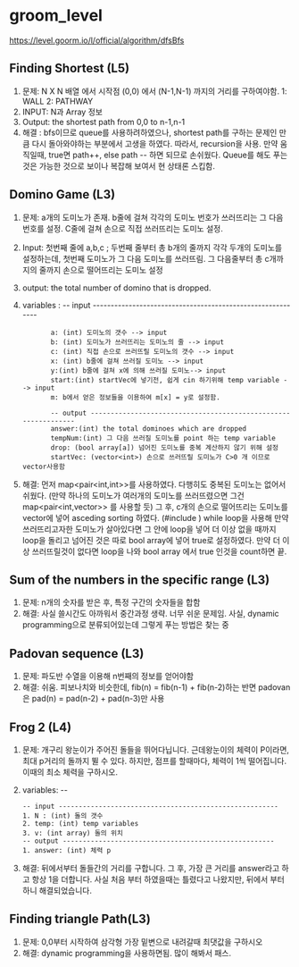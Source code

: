 # groom_level
https://level.goorm.io/l/official/algorithm/dfsBfs


## Finding Shortest (L5)
1. 문제: N X N 배열 에서 시작점 (0,0) 에서 (N-1,N-1) 까지의 거리를 구하여야함.
        1: WALL
        2: PATHWAY
2. INPUT: N과 Array 정보
3. Output: the shortest path from 0,0 to n-1,n-1
4. 해결 : bfs이므로 queue를 사용하려하였으나, shortest path를 구하는 문제인 만큼 다시 돌아와야하는 부분에서 고생을 하였다.
            따라서, recursion을 사용. 만약 움직일때, true면 path++, else path -- 하면 되므로 손쉬웠다.
             Queue를 해도 푸는 것은 가능한 것으로 보이나 복잡해 보여서 현 상태론 스킵함.
          
## Domino Game (L3)
1. 문제: a개의 도미노가 존재. b줄에 걸쳐 각각의 도미노 번호가 쓰러뜨리는 그 다음 번호를 설정. C줄에 걸쳐 손으로 직접 쓰러뜨리는 도미노 설정.
2. Input: 첫번째 줄에 a,b,c ; 두번째 줄부터 총 b개의 줄까지 각각 두개의 도미노를 설정하는데, 첫번째 도미노가 그 다음 도미노를 쓰러뜨림.
          그 다음줄부터 총 c개까지의 줄까지 손으로 떨어뜨리는 도미노 설정
3. output: the total number of domino that is dropped.
4. variables : 
              -- input -----------------------------------------------------------
             
              a: (int) 도미노의 갯수 --> input
              b: (int) 도미노가 쓰러뜨리는 도미노의 줄 --> input
              c: (int) 직접 손으로 쓰러뜨릴 도미노의 갯수 --> input
              x: (int) b줄에 걸쳐 쓰러질 도미노 --> input
              y:(int) b줄에 걸쳐 x에 의해 쓰러질 도미노--> input
              start:(int) startVec에 넣기전, 쉽게 cin 하기위해 temp variable --> input
              m: b에서 얻은 정보들을 이용하여 m[x] = y로 설정함. 
              
              -- output ---------------------------------------------------------------
              answer:(int) the total dominoes which are dropped
              tempNum:(int) 그 다음 쓰러질 도미노를 point 하는 temp variable
              drop: (bool array[a]) 넘어진 도미노를 중복 계산하지 않기 위해 설정 
              startVec: (vector<int>) 손으로 쓰러뜨릴 도미노가 C>0 개 이므로 vector사용함
           
5. 해결: 먼저 map<pair<int,int>>를 사용하였다. 다행히도 중복된 도미노는 없어서 쉬웠다. (만약 하나의 도미노가 여러개의 도미노를 쓰러뜨렸으면 그건 map<pair<int,vector<int>>> 를 사용할 듯)
        그 후, c개의 손으로 떨어뜨리는 도미노를 vector<int>에 넣어 asceding sorting 하였다. (#include <algorithm>)
        while loop을 사용해 만약 쓰러뜨리고자한 도미노가 살아있다면 그 안에 loop을 넣어 더 이상 없을 때까지 loop을 돌리고 넘어진 것은 따로 bool array에 넣어 true로 설정하였다.
        만약 더 이상 쓰러뜨릴것이 없다면 loop을 나와 bool array 에서 true 인것을 count하면 끝.
        
## Sum of the numbers in the specific range (L3)
1. 문제: n개의 숫자를 받은 후, 특정 구간의 숫자들을 합함
2. 해결: 사실 쓸시간도 아까워서 중간과정 생략. 너무 쉬운 문제임.
           사실, dynamic programming으로 분류되어있는데 그렇게 푸는 방법은 찾는 중

## Padovan sequence (L3)
1. 문제: 파도반 수열을 이용해 n번째의 정보를 얻어야함
2. 해결: 쉬움. 피보나치와 비슷한데, fib(n) = fib(n-1) + fib(n-2)하는 반면 padovan은 pad(n) = pad(n-2) + pad(n-3)만 사용

## Frog 2 (L4)
1. 문제: 개구리 왕눈이가 주어진 돌들을 뛰어다닙니다. 근데왕눈이의 체력이 P이라면, 최대 p거리의 돌까지 뛸 수 있다.
         하지만, 점프를 할때마다, 체력이 1씩 떨어집니다. 이때의 최소 체력을 구하시오.
2. variables:
       --
       
       -- input -------------------------------------------------------
       1. N : (int) 돌의 갯수
       2. temp: (int) temp variables
       3. v: (int array) 돌의 위치
       -- output -----------------------------------------------------
       1. answer: (int) 체력 p
       
3. 해결: 뒤에서부터 돌들간의 거리를 구합니다. 그 후, 가장 큰 거리를 answer라고 하고
        항상 1을 더합니다.
        사실 처음 부터 하였을때는 틀렸다고 나왔지만, 뒤에서 부터 하니 해결되었습니다.
        
## Finding triangle Path(L3)
1. 문제: 0,0부터 시작하여 삼각형 가장 밑변으로 내려갈때 최댓값을 구하시오
2. 해결: dynamic programming을 사용하면됨. 많이 해봐서 패스.
